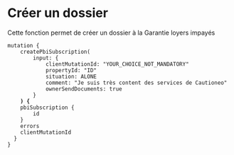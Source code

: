 # Créer un dossier

Cette fonction permet de créer un dossier à la Garantie loyers impayés

<pre class="language-graphql"><code class="lang-graphql">mutation {
    createPbiSubscription(
        input: {
            clientMutationId: "YOUR_CHOICE_NOT_MANDATORY"
            propertyId: "ID"
            situation: ALONE
            comment: "Je suis très content des services de Cautioneo"
            ownerSendDocuments: true
        }
<strong>    ) { 
</strong>    pbiSubscription {
        id 
    }
    errors
    clientMutationId
  }
}
</code></pre>
